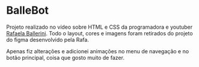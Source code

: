 # BalleBot

Projeto realizado no vídeo sobre HTML e CSS da programadora e youtuber <a href="https://www.youtube.com/c/rafaellaballerini">Rafaela Ballerini</a>.
Todo o layout, cores e imagens foram retirados do projeto do figma desenvolvido pela Rafa.

Apenas fiz alterações e adicionei animações no menu de navegação e no botão principal, coisa que gosto muito de fazer.
